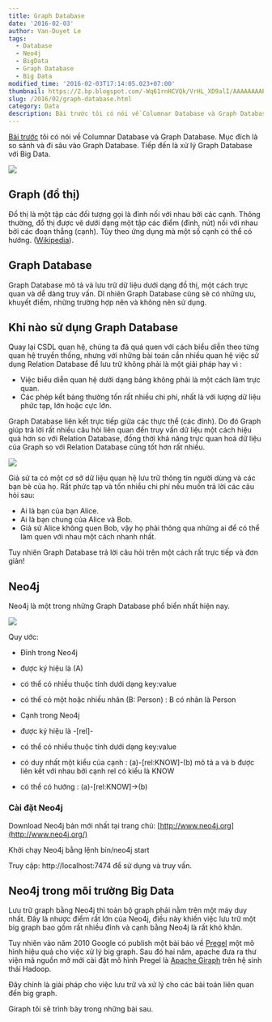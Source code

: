 ```yaml
---
title: Graph Database
date: '2016-02-03'
author: Van-Duyet Le
tags:
  - Database
  - Neo4j
  - BigData
  - Graph Database
  - Big Data
modified_time: '2016-02-03T17:14:05.023+07:00'
thumbnail: https://2.bp.blogspot.com/-Wq61rnHCVQk/VrHL_XD9alI/AAAAAAAAPEE/8DjlqxdZ5dE/s1600/Wikipedia_multilingual_network_graph_July_2013.svg.png
slug: /2016/02/graph-database.html
category: Data
description: Bài trước tôi có nói về Columnar Database và Graph Database. Mục đích là so sánh và đi sâu vào Graph Database. Tiếp đến là xử lý Graph Database với Big Data.
---
```


[Bài trước](https://blog.duyet.net/2016/02/columnar-database-va-graph-database.html) tôi có nói về Columnar Database và Graph Database. Mục đích là so sánh và đi sâu vào Graph Database. Tiếp đến là xử lý Graph Database với Big Data.

![](https://2.bp.blogspot.com/-Wq61rnHCVQk/VrHL_XD9alI/AAAAAAAAPEE/8DjlqxdZ5dE/s400/Wikipedia_multilingual_network_graph_July_2013.svg.png)

## Graph (đồ thị)

Đồ thị là một tập các đối tượng gọi là đỉnh nối với nhau bởi các cạnh. Thông thường, đồ thị được vẽ dưới dạng một tập các điểm (đỉnh, nút) nối với nhau bởi các đoạn thẳng (cạnh). Tùy theo ứng dụng mà một số cạnh có thể có hướng. ([Wikipedia](<https://vi.wikipedia.org/wiki/%C4%90%E1%BB%93_th%E1%BB%8B_(l%C3%BD_thuy%E1%BA%BFt_%C4%91%E1%BB%93_th%E1%BB%8B)>)).

## Graph Database

Graph Database mô tả và lưu trữ dữ liệu dưới dạng đồ thị, một cách trực quan và dễ dàng truy vấn.
Dĩ nhiên Graph Database cũng sẽ có những ưu, khuyết điểm, những trường hợp nên và không nên sử dụng.

## Khi nào sử dụng Graph Database

Quay lại CSDL quan hệ, chúng ta đã quá quen với cách biểu diễn theo từng quan hệ truyền thống, nhưng với những bài toán cần nhiều quan hệ việc sử dụng Relation Database để lưu trữ không phải là một giải pháp hay vì :

- Việc biểu diễn quan hệ dưới dạng bảng không phải là một cách làm trực quan.
- Các phép kết bảng thường tốn rất nhiều chi phí, nhất là với lượng dữ liệu phức tạp, lớn hoặc cực lớn.

Graph Database liên kết trực tiếp giữa các thực thể (các đỉnh). Do đó Graph giúp trả lời rất nhiều câu hỏi liên quan đến truy vấn dữ liệu một cách hiệu quả hơn so với Relation Database, đồng thời khả năng trực quan hoá dữ liệu của Graph so với Relation Database cũng tốt hơn rất nhiều.

![](https://4.bp.blogspot.com/-fjwcIPd8oCM/VrHNkZLzGMI/AAAAAAAAPEQ/Fu4htLwQhN0/s400/friend-rd.png)

Giả sử ta có một cơ sở dữ liệu quan hệ lưu trữ thông tin người dùng và các bạn bè của họ. Rất phức tạp và tốn nhiều chi phí nếu muốn trả lời các câu hỏi sau:

- Ai là bạn của bạn Alice.
- Ai là bạn chung của Alice và Bob.
- Giả sử Alice không quen Bob, vậy họ phải thông qua những ai để có thể làm quen với nhau một cách nhanh nhất.

Tuy nhiên Graph Database trả lời câu hỏi trên một cách rất trực tiếp và đơn giản!

## Neo4j

Neo4j là một trong những Graph Database phổ biển nhất hiện nay.

![](https://3.bp.blogspot.com/-0eUtOmtDumg/VrHSmZ1ejwI/AAAAAAAAPEg/ZZZ0x6kuGTE/s400/neo4j-logo-2015.png)

Quy ước:

- Đỉnh trong Neo4j

- được ký hiệu là (A)
- có thể có nhiều thuộc tính dưới dạng key:value
- có thể có một hoặc nhiều nhãn (B: Person) : B có nhãn là Person

- Cạnh trong Neo4j

- được ký hiệu là -[rel]-
- có thể có nhiều thuộc tính dưới dạng key:value
- có duy nhất một kiểu của cạnh : (a)-[rel:KNOW]-(b) mô tả a và b được liên kết với nhau bởi cạnh rel có kiểu là KNOW
- có thể có hướng : (a)-[rel:KNOW]->(b)

### Cài đặt Neo4j

Download Neo4j bản mới nhất tại trang chủ: [http://www.neo4j.org](http://www.neo4j.org/)

Khởi chạy Neo4j bằng lệnh bin/neo4j start

Truy cập: http://localhost:7474 để sử dụng và truy vấn.

## Neo4j trong môi trường Big Data

Lưu trữ graph bằng Neo4j thì toàn bộ graph phải nằm trên một máy duy nhất. Đây là nhược điểm rất lớn của Neo4j, điều này khiến việc lưu trữ một big graph bao gồm rất nhiều đỉnh và cạnh bằng Neo4j là rất khó khăn.

Tuy nhiên vào năm 2010 Google có publish một bài báo về [Pregel](http://kowshik.github.io/JPregel/pregel_paper.pdf) một mô hình hiệu quả cho việc xử lý big graph. Sau đó hai năm, apache đưa ra thư viện mã nguồn mở mới cài đặt mô hình Pregel là [Apache Giraph](https://giraph.apache.org/) trên hệ sinh thái Hadoop.

Đây chính là giải pháp cho việc lưu trữ và xử lý cho các bài toán liên quan đến big graph.

Giraph tôi sẽ trình bày trong những bài sau.
